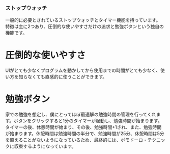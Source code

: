 ### ストップウォッチ
一般的に必要とされているストップウォッチとタイマー機能を持っています。
特徴は主に2つあり、圧倒的な使いやすさだけの追求と勉強ボタンという独自の機能です。

# 圧倒的な使いやすさ
UIがとても少なくプログラムを動かしてから使用までの時間がとても少なく、使い方を知らなくても直感的に使うことができます。

# 勉強ボタン
家での勉強を想定し、僕にとってほぼ最適解の勉強時間の管理を行ってくれます。ボタンをクリックすると1分のタイマーが起動し、勉強時間が始まります。タイマーの後、休憩時間が始まり、その後、勉強時間+1され、また、勉強時間が始まります。休憩時間は勉強時間の半分で、勉強時間が25分、休憩時間は5分を超えることがないようになっているため、最終的には、ポモドーロ・テクニックに収束するようになっています。